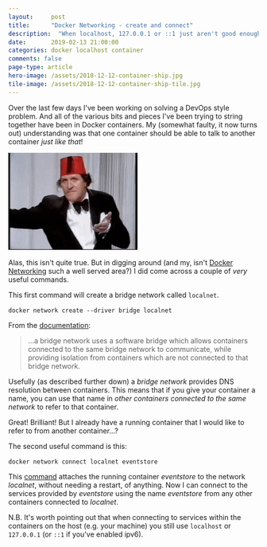 ```yaml
---
layout: 	post
title:  	"Docker Networking - create and connect"
description:  "When localhost, 127.0.0.1 or ::1 just aren't good enough"
date:   	2019-02-13 21:00:00
categories: docker localhost container
comments: false
page-type: article
hero-image: /assets/2018-12-12-container-ship.jpg
tile-image: /assets/2018-12-12-container-ship-tile.jpg
---
```


Over the last few days I've been working on solving a DevOps style problem. And all of the various bits and pieces I've been trying to string together have been in Docker containers. My (somewhat faulty, it now turns out) understanding was that one container should be able to talk to another container _just like that_!

![A reference for the younger and/or foreign members of the audience](/assets/2019-02-13-just-like-that.gif)

Alas, this isn't quite true. But in digging around (and my, isn't [Docker Networking](https://www.bing.com/search?q=docker+networking) such a well served area?) I did come across a couple of _very_ useful commands.

This first command will create a bridge network called `localnet`.

```
docker network create --driver bridge localnet
```

From the [documentation](https://docs.docker.com/network/bridge/):

> &hellip;a bridge network uses a software bridge which allows containers connected to the same bridge network to communicate, while providing isolation from containers which are not connected to that bridge network.

Usefully (as described further down) a _bridge network_ provides DNS resolution between containers. This means that if you give your container a name, you can use that name in _other containers connected to the same network_ to refer to that container.

Great! Brilliant! But I already have a running container that I would like to refer to from another container...?

The second useful command is this:

```
docker network connect localnet eventstore
```

This [command](https://docs.docker.com/engine/reference/commandline/network_connect/) attaches the running container _eventstore_ to the network _localnet_, without needing a restart, of anything. Now I can connect to the services provided by _eventstore_ using the name _eventstore_ from any other containers connected to _localnet_.

N.B. It's worth pointing out that when connecting to services within the containers on the host (e.g. your machine) you still use `localhost` or `127.0.0.1` (or `::1` if you've enabled ipv6).
